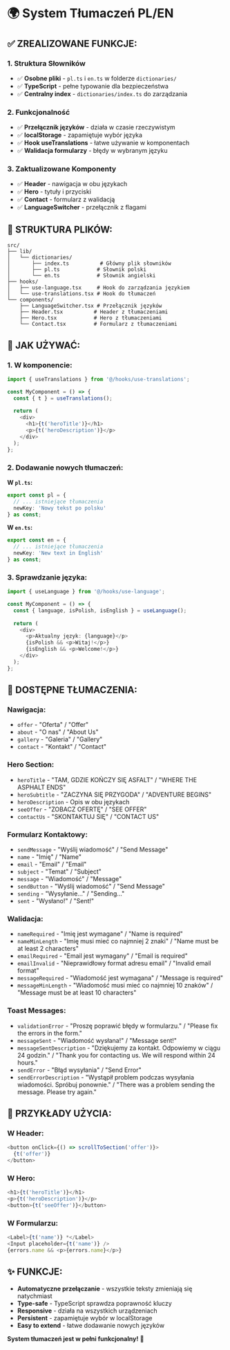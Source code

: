 # 🌍 System Tłumaczeń PL/EN

## ✅ **ZREALIZOWANE FUNKCJE:**

### 1. **Struktura Słowników**
- ✅ **Osobne pliki** - `pl.ts` i `en.ts` w folderze `dictionaries/`
- ✅ **TypeScript** - pełne typowanie dla bezpieczeństwa
- ✅ **Centralny index** - `dictionaries/index.ts` do zarządzania

### 2. **Funkcjonalność**
- ✅ **Przełącznik języków** - działa w czasie rzeczywistym
- ✅ **localStorage** - zapamiętuje wybór języka
- ✅ **Hook useTranslations** - łatwe używanie w komponentach
- ✅ **Walidacja formularzy** - błędy w wybranym języku

### 3. **Zaktualizowane Komponenty**
- ✅ **Header** - nawigacja w obu językach
- ✅ **Hero** - tytuły i przyciski
- ✅ **Contact** - formularz z walidacją
- ✅ **LanguageSwitcher** - przełącznik z flagami

## 📁 **STRUKTURA PLIKÓW:**

```
src/
├── lib/
│   └── dictionaries/
│       ├── index.ts          # Główny plik słowników
│       ├── pl.ts            # Słownik polski
│       └── en.ts            # Słownik angielski
├── hooks/
│   ├── use-language.tsx     # Hook do zarządzania językiem
│   └── use-translations.tsx # Hook do tłumaczeń
└── components/
    ├── LanguageSwitcher.tsx # Przełącznik języków
    ├── Header.tsx          # Header z tłumaczeniami
    ├── Hero.tsx            # Hero z tłumaczeniami
    └── Contact.tsx         # Formularz z tłumaczeniami
```

## 🚀 **JAK UŻYWAĆ:**

### **1. W komponencie:**
```typescript
import { useTranslations } from '@/hooks/use-translations';

const MyComponent = () => {
  const { t } = useTranslations();
  
  return (
    <div>
      <h1>{t('heroTitle')}</h1>
      <p>{t('heroDescription')}</p>
    </div>
  );
};
```

### **2. Dodawanie nowych tłumaczeń:**

**W `pl.ts`:**
```typescript
export const pl = {
  // ... istniejące tłumaczenia
  newKey: 'Nowy tekst po polsku'
} as const;
```

**W `en.ts`:**
```typescript
export const en = {
  // ... istniejące tłumaczenia
  newKey: 'New text in English'
} as const;
```

### **3. Sprawdzanie języka:**
```typescript
import { useLanguage } from '@/hooks/use-language';

const MyComponent = () => {
  const { language, isPolish, isEnglish } = useLanguage();
  
  return (
    <div>
      <p>Aktualny język: {language}</p>
      {isPolish && <p>Witaj!</p>}
      {isEnglish && <p>Welcome!</p>}
    </div>
  );
};
```

## 📝 **DOSTĘPNE TŁUMACZENIA:**

### **Nawigacja:**
- `offer` - "Oferta" / "Offer"
- `about` - "O nas" / "About Us"
- `gallery` - "Galeria" / "Gallery"
- `contact` - "Kontakt" / "Contact"

### **Hero Section:**
- `heroTitle` - "TAM, GDZIE KOŃCZY SIĘ ASFALT" / "WHERE THE ASPHALT ENDS"
- `heroSubtitle` - "ZACZYNA SIĘ PRZYGODA" / "ADVENTURE BEGINS"
- `heroDescription` - Opis w obu językach
- `seeOffer` - "ZOBACZ OFERTĘ" / "SEE OFFER"
- `contactUs` - "SKONTAKTUJ SIĘ" / "CONTACT US"

### **Formularz Kontaktowy:**
- `sendMessage` - "Wyślij wiadomość" / "Send Message"
- `name` - "Imię" / "Name"
- `email` - "Email" / "Email"
- `subject` - "Temat" / "Subject"
- `message` - "Wiadomość" / "Message"
- `sendButton` - "Wyślij wiadomość" / "Send Message"
- `sending` - "Wysyłanie..." / "Sending..."
- `sent` - "Wysłano!" / "Sent!"

### **Walidacja:**
- `nameRequired` - "Imię jest wymagane" / "Name is required"
- `nameMinLength` - "Imię musi mieć co najmniej 2 znaki" / "Name must be at least 2 characters"
- `emailRequired` - "Email jest wymagany" / "Email is required"
- `emailInvalid` - "Nieprawidłowy format adresu email" / "Invalid email format"
- `messageRequired` - "Wiadomość jest wymagana" / "Message is required"
- `messageMinLength` - "Wiadomość musi mieć co najmniej 10 znaków" / "Message must be at least 10 characters"

### **Toast Messages:**
- `validationError` - "Proszę poprawić błędy w formularzu." / "Please fix the errors in the form."
- `messageSent` - "Wiadomość wysłana!" / "Message sent!"
- `messageSentDescription` - "Dziękujemy za kontakt. Odpowiemy w ciągu 24 godzin." / "Thank you for contacting us. We will respond within 24 hours."
- `sendError` - "Błąd wysyłania" / "Send Error"
- `sendErrorDescription` - "Wystąpił problem podczas wysyłania wiadomości. Spróbuj ponownie." / "There was a problem sending the message. Please try again."

## 🎯 **PRZYKŁADY UŻYCIA:**

### **W Header:**
```typescript
<button onClick={() => scrollToSection('offer')}>
  {t('offer')}
</button>
```

### **W Hero:**
```typescript
<h1>{t('heroTitle')}</h1>
<p>{t('heroDescription')}</p>
<button>{t('seeOffer')}</button>
```

### **W Formularzu:**
```typescript
<Label>{t('name')} *</Label>
<Input placeholder={t('name')} />
{errors.name && <p>{errors.name}</p>}
```

## ✨ **FUNKCJE:**

- **Automatyczne przełączanie** - wszystkie teksty zmieniają się natychmiast
- **Type-safe** - TypeScript sprawdza poprawność kluczy
- **Responsive** - działa na wszystkich urządzeniach
- **Persistent** - zapamiętuje wybór w localStorage
- **Easy to extend** - łatwe dodawanie nowych języków

**System tłumaczeń jest w pełni funkcjonalny!** 🚀
